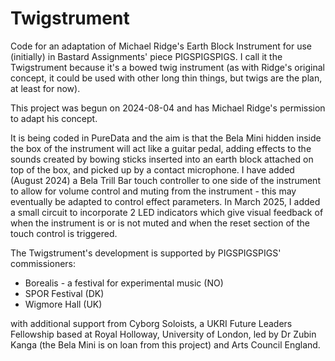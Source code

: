 # Twigstrument
Code for an adaptation of Michael Ridge's Earth Block Instrument for use (initially) in Bastard Assignments' piece PIGSPIGSPIGS. I call it the Twigstrument because it's a bowed twig instrument (as with Ridge's original concept, it could be used with other long thin things, but twigs are the plan, at least for now).

This project was begun on 2024-08-04 and has Michael Ridge's permission to adapt his concept.

It is being coded in PureData and the aim is that the Bela Mini hidden inside the box of the instrument will act like a guitar pedal, adding effects to the sounds created by bowing sticks inserted into an earth block attached on top of the box, and picked up by a contact microphone. I have added (August 2024) a Bela Trill Bar touch controller to one side of the instrument to allow for volume control and muting from the instrument - this may eventually be adapted to control effect parameters. In March 2025, I added a small circuit to incorporate 2 LED indicators which give visual feedback of when the instrument is or is not muted and when the reset section of the touch control is triggered.

The Twigstrument's development is supported by PIGSPIGSPIGS' commissioners:
- Borealis - a festival for experimental music (NO)
- SPOR Festival (DK)
- Wigmore Hall (UK)

with additional support from Cyborg Soloists, a UKRI Future Leaders Fellowship based at Royal Holloway, University of London, led by Dr Zubin Kanga (the Bela Mini is on loan from this project) and Arts Council England.
